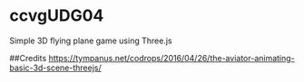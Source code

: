 # ccvgUDG04
Simple 3D flying plane game using Three.js

##Credits
https://tympanus.net/codrops/2016/04/26/the-aviator-animating-basic-3d-scene-threejs/
